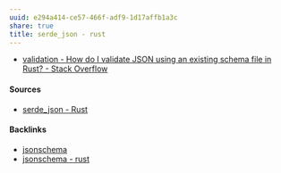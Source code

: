```yaml
---
uuid: e294a414-ce57-466f-adf9-1d17affb1a3c
share: true
title: serde_json - rust
---
```

* [validation - How do I validate JSON using an existing schema file in Rust? - Stack Overflow](https://stackoverflow.com/questions/44733603/how-do-i-validate-json-using-an-existing-schema-file-in-rust)

#### Sources

* [serde\_json - Rust](https://docs.rs/serde_json/latest/serde_json/)

#### Backlinks

* [jsonschema](/ae47732c-10e8-4d3b-b365-9c3902febdfa)
* [jsonschema - rust](/1b649a7a-071c-4b14-9282-c0c8994b61a7)